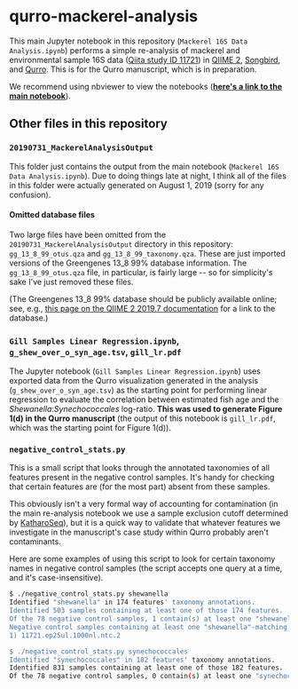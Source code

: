# qurro-mackerel-analysis
This main Jupyter notebook in this repository (`Mackerel 16S Data Analysis.ipynb`)
performs a simple re-analysis of mackerel and environmental sample 16S data
([Qiita study ID 11721](https://qiita.ucsd.edu/study/description/11721)) in
[QIIME 2](https://qiime2.org/),
[Songbird](https://github.com/biocore/songbird/),
and [Qurro](https://github.com/biocore/qurro/). This is for the Qurro
manuscript, which is in preparation.

We recommend using nbviewer to view the notebooks
([**here's a link to the main notebook**](https://nbviewer.jupyter.org/github/knightlab-analyses/qurro-mackerel-analysis/blob/master/Mackerel%2016S%20Data%20Analysis.ipynb)).

## Other files in this repository

### `20190731_MackerelAnalysisOutput`
This folder just contains the output from the main notebook
(`Mackerel 16S Data Analysis.ipynb`). Due to doing things late at night, I
think all of the files in this folder were actually generated on August 1, 2019
(sorry for any confusion).

#### Omitted database files
Two large files have been omitted from the `20190731_MackerelAnalysisOutput`
directory in this repository: `gg_13_8_99_otus.qza` and
`gg_13_8_99_taxonomy.qza`. These are just imported versions of the Greengenes
13_8 99% database information. The `gg_13_8_99_otus.qza` file, in particular,
is fairly large -- so for simplicity's sake I've just removed these files.

(The Greengenes 13_8 99% database should be publicly available online; see,
e.g., [this page on the QIIME 2 2019.7 documentation](https://docs.qiime2.org/2019.7/data-resources/)
for a link to the database.)

### `Gill Samples Linear Regression.ipynb`, `g_shew_over_o_syn_age.tsv`, `gill_lr.pdf`
The Jupyter notebook (`Gill Samples Linear Regression.ipynb`) uses exported data
from the Qurro visualization
generated in the analysis (`g_shew_over_o_syn_age.tsv`) as the starting point
for performing linear regression to evaluate the correlation between estimated
fish age and the *Shewanella*:*Synechococcales* log-ratio. **This was used to
generate Figure 1(d) in the Qurro manuscript** (the output of this notebook is
`gill_lr.pdf`, which was the starting point for Figure 1(d)).

### `negative_control_stats.py`
This is a small script that looks through the annotated taxonomies of all
features present in the negative control samples. It's handy for checking
that certain features are (for the most part) absent from these samples.

This obviously isn't a very formal way of accounting for contamination (in the
main re-analysis notebook we use a sample exclusion cutoff determined by
[KatharoSeq](https://msystems.asm.org/content/3/3/e00218-17.abstract)),
but it is a quick way to validate that whatever features we investigate in the
manuscript's case study within Qurro probably aren't contaminants.

Here are some examples of using this script to look for certain taxonomy names
in negative control samples (the script accepts one query at a time, and it's
case-insensitive).

```bash
$ ./negative_control_stats.py shewanella
Identified "shewanella" in 174 features' taxonomy annotations.
Identified 503 samples containing at least one of those 174 features.
Of the 78 negative control samples, 1 contain(s) at least one "shewanella"-matching feature.
Negative control samples containing at least one "shewanella"-matching feature:
1) 11721.ep25ul.1000nl.ntc.2

$ ./negative_control_stats.py synechococcales
Identified "synechococcales" in 182 features' taxonomy annotations.
Identified 831 samples containing at least one of those 182 features.
Of the 78 negative control samples, 0 contain(s) at least one "synechococcales"-matching feature.
```
